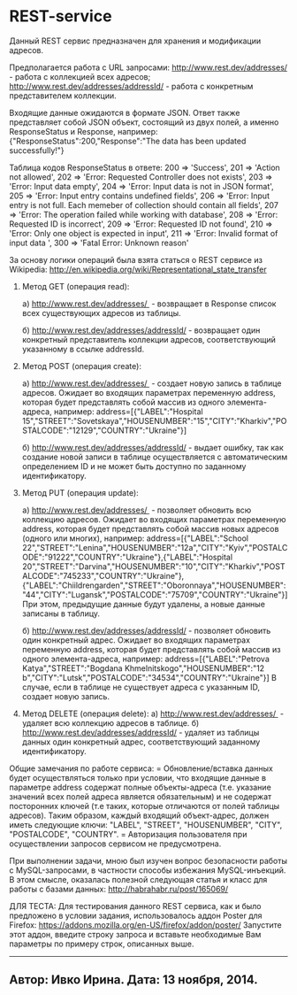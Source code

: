 REST-service
============
Данный REST сервис предназначен для хранения и модификации адресов. 

Предполагается работа с URL запросами: 
http://www.rest.dev/addresses/ - работа с коллекцией всех адресов;
http://www.rest.dev/addresses/addressId/ - работа с конкретным представителем коллекции.

Входящие данные ожидаются в формате JSON. Ответ также представляет собой JSON объект, состоящий из двух полей, а именно ResponseStatus и Response, например: 
{"ResponseStatus":200,"Response":"The data has been updated successfully!"} 

Таблица кодов ResponseStatus в ответе:
        200 => 'Success',
        201 => 'Action not allowed',
        202 => 'Error: Requested Controller does not exists',
        203 => 'Error: Input data empty',
        204 => 'Error: Input data is not in JSON format',
        205 => 'Error: Input entry contains undefined fields',
        206 => 'Error: Input entry is not full. Each memeber of collection should contain all fields',
        207 => 'Error: The operation failed while working with database',
        208 => 'Error: Requested ID is incorrect',
        209 => 'Error: Requested ID not found',
        210 => 'Error: Only one object is expected in input',
        211 => 'Error: Invalid format of input data ',
        300 => 'Fatal Error: Unknown reason'

За основу логики операций была взята статься о REST сервисе из Wikipedia: 
http://en.wikipedia.org/wiki/Representational_state_transfer

1. Метод GET (операция read):
   
   а) http://www.rest.dev/addresses/  - возвращает в Response список всех существующих адресов из таблицы.
   
   б) http://www.rest.dev/addresses/addressId/ - возвращает один конкретный представитель коллекции адресов, соответствующий указанному в ссылке addressId. 

2. Метод POST (операция create):
   
   а) http://www.rest.dev/addresses/  - создает новую запись в таблице адресов. 
   Ожидает во входящих параметрах переменную address, которая будет представлять собой массив из одного элемента-адреса, например:
   address=[{"LABEL":"Hospital 15","STREET":"Sovetskaya","HOUSENUMBER":"15","CITY":"Kharkiv","POSTALCODE":"12129","COUNTRY":"Ukraine"}]
   
   б) http://www.rest.dev/addresses/addressId/ - выдает ошибку, так как создание новой записи в таблице осуществляется с автоматическим определением ID и не может быть доступно по заданному идентификатору. 

3. Метод PUT (операция update):
   
   а) http://www.rest.dev/addresses/  - позволяет обновить всю коллекцию адресов. 
   Ожидает во входящих параметрах переменную address, которая будет представлять собой массив новых адресов (одного или многих), например:
   address=[{"LABEL":"School 22","STREET":"Lenina","HOUSENUMBER":"12a","CITY":"Kyiv","POSTALCODE":"91222","COUNTRY":"Ukraine"},{"LABEL":"Hospital 20","STREET":"Darvina","HOUSENUMBER":"10","CITY":"Kharkiv","POSTALCODE":"745233","COUNTRY":"Ukraine"},{"LABEL":"Chiildrengarden","STREET":"Oboronnaya","HOUSENUMBER":"44","CITY":"Lugansk","POSTALCODE":"75709","COUNTRY":"Ukraine"}]
   При этом, предыдущие данные будут удалены, а новые данные записаны в таблицу.

   б) http://www.rest.dev/addresses/addressId/ - позволяет обновить один конкретный адрес.
   Ожидает во входящих параметрах переменную address, которая будет представлять собой массив из одного элемента-адреса, например:
   address=[{"LABEL":"Petrova Katya","STREET":"Bogdana Khmelnitskogo","HOUSENUMBER":"12 b","CITY":"Lutsk","POSTALCODE":"34534","COUNTRY":"Ukraine"}]
   В случае, если в таблице не существует адреса с указанным ID, создает новую запись.

4. Метод DELETE (операция delete):
   а) http://www.rest.dev/addresses/  - удаляет всю коллекцию адресов в таблице.
   б) http://www.rest.dev/addresses/addressId/ - удаляет из таблицы данных один конкретный адрес, соответствующий заданному идентификатору.

Общие замечания по работе сервиса: 
= Обновление/вставка данных будет осуществляться только при условии, что входящие данные в параметре address содержат полные объекты-адреса (т.е. указание значений всех полей адреса является обязательным) и не содержат посторонних ключей (т.е таких, которые отличаются от полей таблицы адресов). Таким образом, каждый входящий объект-адрес, должен иметь следующие ключи: "LABEL", "STREET", "HOUSENUMBER", "CITY", "POSTALCODE", "COUNTRY".
= Авторизация пользователя при осуществлении запросов сервисом не предусмотрена.

При выполнении задачи, мною был изучен вопрос безопасности работы с MySQL-запросами, в частности способы избежания MySQL-инъекций. В этом смысле, оказалась полезной следующая статья и класс для работы с базами данных: http://habrahabr.ru/post/165069/

ДЛЯ ТЕСТА:
Для тестирования данного REST сервиса, как и было предложено в условии задания, использовалось аддон Poster для Firefox: https://addons.mozilla.org/en-US/firefox/addon/poster/ 
Запустите этот аддон, введите строку запроса и вставьте необходимые Вам параметры по примеру строк, описанных выше. 

------------------------------
Автор: Ивко Ирина. Дата: 13 ноября, 2014. 
------------------------------

